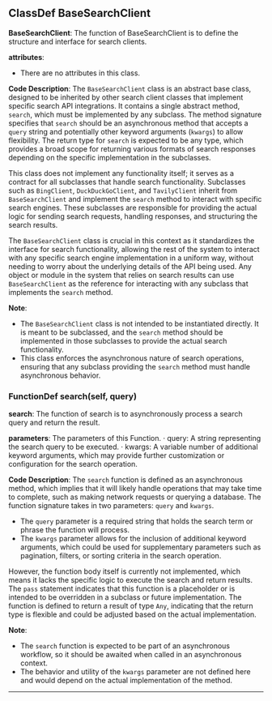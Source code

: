 ## ClassDef BaseSearchClient
**BaseSearchClient**: The function of BaseSearchClient is to define the structure and interface for search clients. 

**attributes**: 
- There are no attributes in this class.

**Code Description**: 
The `BaseSearchClient` class is an abstract base class, designed to be inherited by other search client classes that implement specific search API integrations. It contains a single abstract method, `search`, which must be implemented by any subclass. The method signature specifies that `search` should be an asynchronous method that accepts a `query` string and potentially other keyword arguments (`kwargs`) to allow flexibility. The return type for `search` is expected to be any type, which provides a broad scope for returning various formats of search responses depending on the specific implementation in the subclasses.

This class does not implement any functionality itself; it serves as a contract for all subclasses that handle search functionality. Subclasses such as `BingClient`, `DuckDuckGoClient`, and `TavilyClient` inherit from `BaseSearchClient` and implement the `search` method to interact with specific search engines. These subclasses are responsible for providing the actual logic for sending search requests, handling responses, and structuring the search results.

The `BaseSearchClient` class is crucial in this context as it standardizes the interface for search functionality, allowing the rest of the system to interact with any specific search engine implementation in a uniform way, without needing to worry about the underlying details of the API being used. Any object or module in the system that relies on search results can use `BaseSearchClient` as the reference for interacting with any subclass that implements the `search` method.

**Note**: 
- The `BaseSearchClient` class is not intended to be instantiated directly. It is meant to be subclassed, and the `search` method should be implemented in those subclasses to provide the actual search functionality.
- This class enforces the asynchronous nature of search operations, ensuring that any subclass providing the `search` method must handle asynchronous behavior.
### FunctionDef search(self, query)
**search**: The function of search is to asynchronously process a search query and return the result.

**parameters**: The parameters of this Function.
· query: A string representing the search query to be executed.
· kwargs: A variable number of additional keyword arguments, which may provide further customization or configuration for the search operation.

**Code Description**: 
The `search` function is defined as an asynchronous method, which implies that it will likely handle operations that may take time to complete, such as making network requests or querying a database. The function signature takes in two parameters: `query` and `kwargs`. 
- The `query` parameter is a required string that holds the search term or phrase the function will process.
- The `kwargs` parameter allows for the inclusion of additional keyword arguments, which could be used for supplementary parameters such as pagination, filters, or sorting criteria in the search operation.

However, the function body itself is currently not implemented, which means it lacks the specific logic to execute the search and return results. The `pass` statement indicates that this function is a placeholder or is intended to be overridden in a subclass or future implementation. The function is defined to return a result of type `Any`, indicating that the return type is flexible and could be adjusted based on the actual implementation.

**Note**: 
- The `search` function is expected to be part of an asynchronous workflow, so it should be awaited when called in an asynchronous context.
- The behavior and utility of the `kwargs` parameter are not defined here and would depend on the actual implementation of the method.
***
